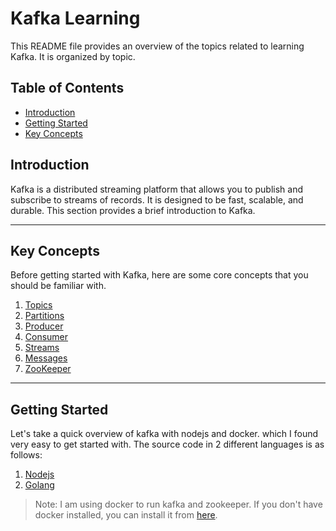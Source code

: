 # Kafka Learning

This README file provides an overview of the topics related to learning Kafka. It is organized by topic.

## Table of Contents
- [Introduction](#introduction)
- [Getting Started](#getting-started)
- [Key Concepts](#key-concepts)

## Introduction

Kafka is a distributed streaming platform that allows you to publish and subscribe to streams of records. It is designed to be fast, scalable, and durable. This section provides a brief introduction to Kafka.
___

## Key Concepts

Before getting started with Kafka, here are some core concepts that you should be familiar with.

1. [Topics](./Resources/topic/README.MD)
2. [Partitions](./Resources/partition/README.MD)
3. [Producer](./Resources/producer/README.MD)
4. [Consumer](./Resources/consumer/README.MD)
5. [Streams](./Resources/streams/README.MD)
6. [Messages](./Resources/message/README.MD)
7. [ZooKeeper](./Resources/zookeeper/README.MD)

___


## Getting Started

Let's take a quick overview of kafka with nodejs and docker. which I found very easy to get started with.
The source code in 2 different languages is as follows:

1. [Nodejs](./nodejs/)
2. [Golang](./golang/)

> Note: I am using docker to run kafka and zookeeper. If you don't have docker installed, you can install it from [here](https://docs.docker.com/get-docker/).